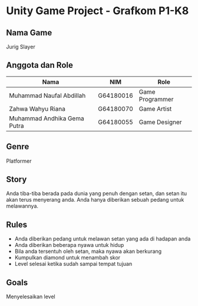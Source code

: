 # Unity Game Project - Grafkom P1-K8

## Nama Game
Jurig Slayer

## Anggota dan Role
<table>
  <thead>
    <tr>
      <th>Nama</th>
      <th>NIM</th>
      <th>Role</th>
    </tr>
  </thead>
  <tbody>
    <tr>
      <td>Muhammad Naufal Abdillah</td>
      <td>G64180016</td>
      <td>Game Programmer</td>
    </tr>
    <tr>
      <td>Zahwa Wahyu Riana</td>
      <td>G64180070</td>
      <td>Game Artist</td>
    </tr>
    <tr>
      <td>Muhammad Andhika Gema Putra</td>
      <td>G64180055</td>
      <td>Game Designer</td>
    </tr>
  </tbody>
  </table>
  
## Genre
Platformer
  
## Story
Anda tiba-tiba berada pada dunia yang penuh dengan setan, dan setan itu akan terus menyerang anda. Anda hanya diberikan sebuah pedang untuk melawannya.
  
  ## Rules
  - Anda diberikan pedang untuk melawan setan yang ada di hadapan anda
  - Anda diberikan beberapa nyawa untuk hidup
  - Bila anda tersentuh oleh setan, maka nyawa akan berkurang
  - Kumpulkan diamond untuk menambah skor
  - Level selesai ketika sudah sampai tempat tujuan
  
  ## Goals
  Menyelesaikan level
